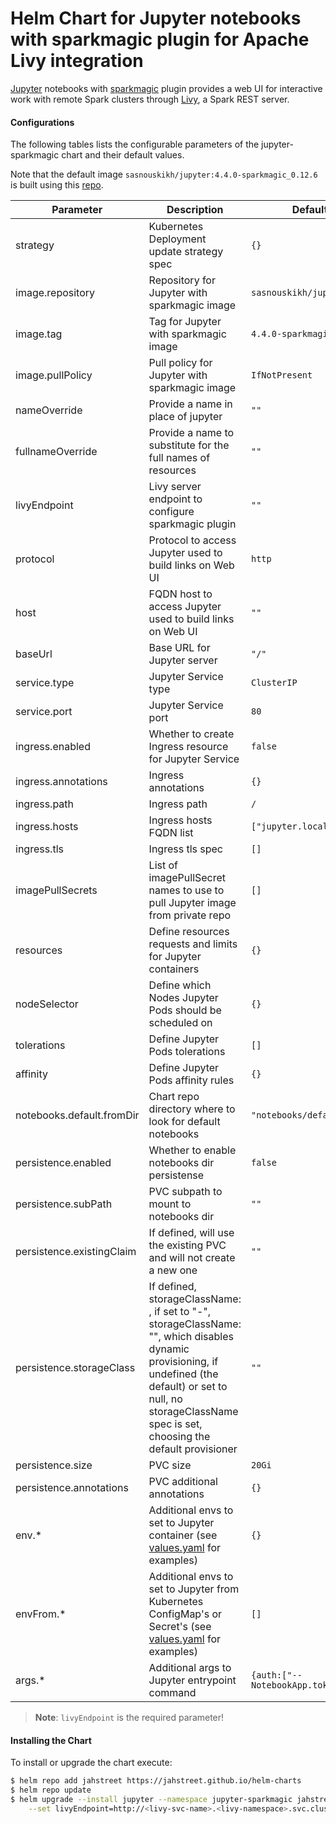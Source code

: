 # Helm Chart for Jupyter notebooks with sparkmagic plugin for Apache Livy integration

[Jupyter](https://jupyter.org/) notebooks with [sparkmagic](https://github.com/jupyter-incubator/sparkmagic) plugin provides a web UI for interactive work with remote Spark clusters through [Livy](https://livy.incubator.apache.org/), a Spark REST server.

#### Configurations

The following tables lists the configurable parameters of the jupyter-sparkmagic chart and their default values.

Note that the default image `sasnouskikh/jupyter:4.4.0-sparkmagic_0.12.6` is built using this [repo](https://github.com/jahstreet/spark-on-kubernetes-docker/tree/master/jupyter).

| Parameter                            | Description                                                      |Default                                                                                                                         |
| ------------------------------------ |----------------------------------------------------------------- | ------------------------------------------------------------------------------------------------------------------------------ |
| strategy | Kubernetes Deployment update strategy spec | `{}` |
| image.repository | Repository for Jupyter with sparkmagic image | `sasnouskikh/jupyter` |
| image.tag | Tag for Jupyter with sparkmagic image | `4.4.0-sparkmagic_0.12.6` |
| image.pullPolicy | Pull policy for Jupyter with sparkmagic image | `IfNotPresent` |
| nameOverride | Provide a name in place of jupyter | `""` |
| fullnameOverride | Provide a name to substitute for the full names of resources | `""` |
| livyEndpoint | Livy server endpoint to configure sparkmagic plugin | `""` |
| protocol | Protocol to access Jupyter used to build links on Web UI | `http` |
| host | FQDN host to access Jupyter used to build links on Web UI | `""` |
| baseUrl | Base URL for Jupyter server | `"/"` |
| service.type | Jupyter Service type | `ClusterIP` |
| service.port | Jupyter Service port | `80` |
| ingress.enabled | Whether to create Ingress resource for Jupyter Service | `false` |
| ingress.annotations | Ingress annotations | `{}` |
| ingress.path | Ingress path | `/` |
| ingress.hosts | Ingress hosts FQDN list | `["jupyter.local"]` |
| ingress.tls | Ingress tls spec | `[]` |
| imagePullSecrets | List of imagePullSecret names to use to pull Jupyter image from private repo | `[]` |
| resources | Define resources requests and limits for Jupyter containers | `{}` |
| nodeSelector | Define which Nodes Jupyter Pods should be scheduled on | `{}` |
| tolerations | Define Jupyter Pods tolerations | `[]` |
| affinity | Define Jupyter Pods affinity rules | `{}` |
| notebooks.default.fromDir | Chart repo directory where to look for default notebooks | `"notebooks/default"` |
| persistence.enabled | Whether to enable notebooks dir persistense | `false` |
| persistence.subPath | PVC subpath to mount to notebooks dir | `""` |
| persistence.existingClaim | If defined, will use the existing PVC and will not create a new one | `""` |
| persistence.storageClass | If defined, storageClassName: <storageClass>, if set to "-", storageClassName: "", which disables dynamic provisioning, if undefined (the default) or set to null, no storageClassName spec is set, choosing the default provisioner | `""` |
| persistence.size | PVC size | `20Gi` |
| persistence.annotations | PVC additional annotations | `{}` |
| env.* | Additional envs to set to Jupyter container (see [values.yaml](values.yaml) for examples) | `{}` |
| envFrom.* | Additional envs to set to Jupyter from Kubernetes ConfigMap's or Secret's (see [values.yaml](values.yaml) for examples) | `[]` |
| args.* | Additional args to Jupyter entrypoint command | `{auth:["--NotebookApp.token=''"]}` |

> **Note**: `livyEndpoint` is the required parameter!

#### Installing the Chart

To install or upgrade the chart execute:
```bash
$ helm repo add jahstreet https://jahstreet.github.io/helm-charts
$ helm repo update
$ helm upgrade --install jupyter --namespace jupyter-sparkmagic jahstreet/jupyter-sparkmagic \
    --set livyEndpoint=http://<livy-svc-name>.<livy-namespace>.svc.cluster.local:80
```
